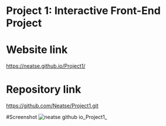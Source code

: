 # Project 1: Interactive Front-End Project

# Website link
https://neatse.github.io/Project1/

# Repository link
https://github.com/Neatse/Project1.git

#Screenshot
![neatse github io_Project1_](https://user-images.githubusercontent.com/116979866/210287357-ecceb474-2a97-4126-bde3-07927a9065df.png)
